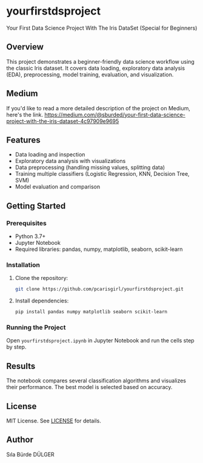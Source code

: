 # yourfirstdsproject

Your First Data Science Project With The Iris DataSet (Special for Beginners)

## Overview
This project demonstrates a beginner-friendly data science workflow using the classic Iris dataset. It covers data loading, exploratory data analysis (EDA), preprocessing, model training, evaluation, and visualization.

## Medium
If you'd like to read a more detailed description of the project on Medium, here's the link.
https://medium.com/@sburded/your-first-data-science-project-with-the-iris-dataset-4c97909e9695

## Features
- Data loading and inspection
- Exploratory data analysis with visualizations
- Data preprocessing (handling missing values, splitting data)
- Training multiple classifiers (Logistic Regression, KNN, Decision Tree, SVM)
- Model evaluation and comparison

## Getting Started

### Prerequisites
- Python 3.7+
- Jupyter Notebook
- Required libraries: pandas, numpy, matplotlib, seaborn, scikit-learn

### Installation
1. Clone the repository:
   ```sh
   git clone https://github.com/pcarisgirl/yourfirstdsproject.git
   ```
2. Install dependencies:
   ```sh
   pip install pandas numpy matplotlib seaborn scikit-learn
   ```

### Running the Project
Open `yourfirstdsproject.ipynb` in Jupyter Notebook and run the cells step by step.

## Results
The notebook compares several classification algorithms and visualizes their performance. The best model is selected based on accuracy.

## License
MIT License. See [LICENSE](LICENSE) for details.

## Author
Sıla Bürde DÜLGER